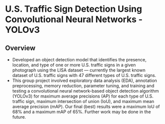 # U.S. Traffic Sign Detection Using Convolutional Neural Networks - YOLOv3
## Overview
* Developed an object detection model that identifies the presence, location, and type of one or more U.S. traffic signs in a given photograph using the LISA dataset — currently the largest known dataset of U.S. traffic signs with 47 different types of U.S. traffic signs.
* This group project involved exploratory data analysis (EDA), annotation preprocessing, memory reduction, parameter tuning, and training and testing a convolutional neural network-based object detection algorithm (YOLOv3) for maximum average precisions (AP) for each type of U.S. traffic sign, maximum intersection of union (IoU), and maximum mean average precision (mAP). Our final (best) results were a maximum IoU of 68% and a maximum mAP of 65%. Further work may be done in the future.

